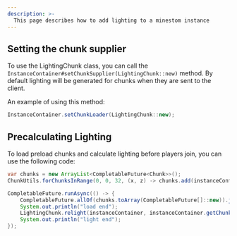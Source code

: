 ```yaml
---
description: >-
  This page describes how to add lighting to a minestom instance
---
```


## Setting the chunk supplier

To use the LightingChunk class, you can call the `InstanceContainer#setChunkSupplier(LightingChunk::new)` method.
By default lighting will be generated for chunks when they are sent to the client.

An example of using this method:
```java
InstanceContainer.setChunkLoader(LightingChunk::new);
```
## Precalculating Lighting

To load preload chunks and calculate lighting before players join, you can use the following code:

```java
var chunks = new ArrayList<CompletableFuture<Chunk>>();
ChunkUtils.forChunksInRange(0, 0, 32, (x, z) -> chunks.add(instanceContainer.loadChunk(x, z)));

CompletableFuture.runAsync(() -> {
    CompletableFuture.allOf(chunks.toArray(CompletableFuture[]::new)).join();
    System.out.println("load end");
    LightingChunk.relight(instanceContainer, instanceContainer.getChunks());
    System.out.println("light end");
});
```
